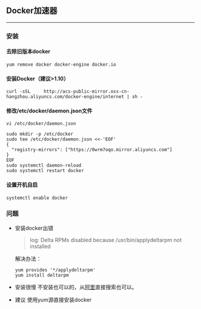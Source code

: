 ## Docker加速器
---

### 安装
#### 去除旧版本docker

  ```
  yum remove docker docker-engine docker.io
  ```

#### 安装Docker（建议>1.10）
  ```
  curl -sSL     http://acs-public-mirror.oss-cn-hangzhou.aliyuncs.com/docker-engine/internet | sh -
  ```

#### 修改/etc/docker/daemon.json文件
  ```
  vi /etc/docker/daemon.json

  sudo mkdir -p /etc/docker
  sudo tee /etc/docker/daemon.json <<-'EOF'
  {
    "registry-mirrors": ["https://0wrm7oqo.mirror.aliyuncs.com"]
  }
  EOF
  sudo systemctl daemon-reload
  sudo systemctl restart docker
  ```


#### 设置开机自启

```
systemctl enable docker
```
### 问题

- 安装docker出错
  > log: Delta RPMs disabled because /usr/bin/applydeltarpm not installed

  解决办法：
  ```
  yum provides '*/applydeltarpm'
  yum install deltarpm
  ```

- 安装很慢
  不安装也可以的，从[阿里]("https://dev.aliyun.com/search.html")直接搜索也可以。


- 建议 使用yum源直接安装docker
